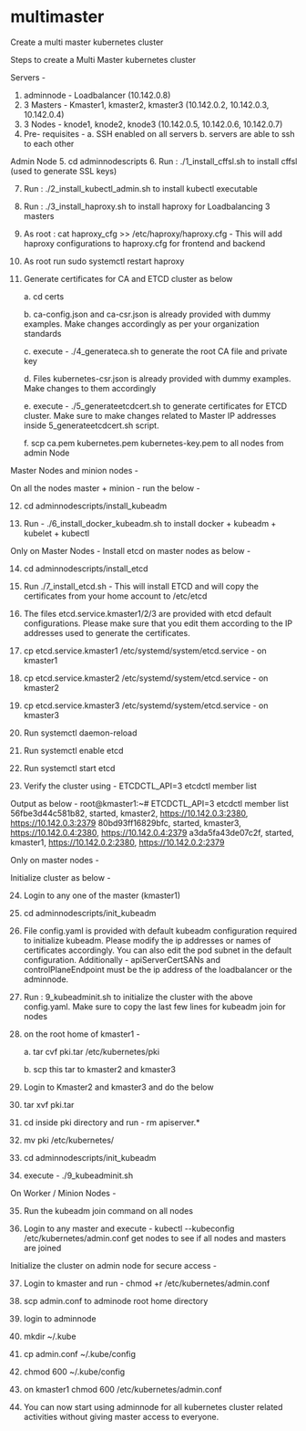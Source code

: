 # multimaster
Create a multi master kubernetes cluster 

Steps to create a Multi Master kubernetes cluster 

Servers - 

1. adminnode - Loadbalancer (10.142.0.8)
2. 3 Masters - Kmaster1, kmaster2, kmaster3 (10.142.0.2, 10.142.0.3, 10.142.0.4) 
3. 3 Nodes - knode1, knode2, knode3 (10.142.0.5, 10.142.0.6, 10.142.0.7)
4. Pre- requisites - 
   a. SSH enabled on all servers 
   b. servers are able to ssh to each other 

Admin Node 
5. cd adminnodescripts
6. Run : ./1_install_cffsl.sh to install cffsl (used to generate SSL keys)

7. Run : ./2_install_kubectl_admin.sh to install kubectl executable 

8. Run : ./3_install_haproxy.sh to install haproxy for Loadbalancing 3 masters 

9. As root : cat haproxy_cfg >> /etc/haproxy/haproxy.cfg - This will add haproxy configurations to haproxy.cfg for frontend and backend

10. As root run sudo systemctl restart haproxy

11. Generate certificates for CA and ETCD cluster as below 

    a. cd certs 
    
    b. ca-config.json and ca-csr.json is already provided with dummy examples. Make changes accordingly as per your organization standards
    
    c. execute - ./4_generateca.sh to generate the root CA file and private key 
    
    d. Files kubernetes-csr.json is already provided with dummy examples. Make changes to them accordingly
    
    e. execute - ./5_generateetcdcert.sh to generate certificates for ETCD cluster. Make sure to make changes related to Master IP addresses inside 5_generateetcdcert.sh script. 
    
    f. scp ca.pem kubernetes.pem kubernetes-key.pem to all nodes from admin Node 

Master Nodes and minion nodes - 

On all the nodes master + minion - run the below - 

12. cd adminnodescripts/install_kubeadm

13. Run - ./6_install_docker_kubeadm.sh to install docker + kubeadm + kubelet + kubectl 

Only on Master Nodes - 
Install etcd on master nodes as below - 

14. cd adminnodescripts/install_etcd

15. Run ./7_install_etcd.sh  - This will install ETCD and will copy the certificates from your home account to /etc/etcd

16. The files etcd.service.kmaster1/2/3 are provided with etcd default configurations. Please make sure that you edit them according to the IP addresses used to generate the certificates. 

17. cp etcd.service.kmaster1 /etc/systemd/system/etcd.service - on kmaster1

18. cp etcd.service.kmaster2 /etc/systemd/system/etcd.service - on kmaster2

19. cp etcd.service.kmaster3 /etc/systemd/system/etcd.service - on kmaster3

20. Run  systemctl daemon-reload

21. Run systemctl enable etcd

22. Run systemctl start etcd

23. Verify the cluster using - ETCDCTL_API=3 etcdctl member list

Output as below - 
        root@kmaster1:~# ETCDCTL_API=3 etcdctl member list
	56fbe3d44c581b82, started, kmaster2, https://10.142.0.3:2380, https://10.142.0.3:2379
	80bd93ff16829bfc, started, kmaster3, https://10.142.0.4:2380, https://10.142.0.4:2379
	a3da5fa43de07c2f, started, kmaster1, https://10.142.0.2:2380, https://10.142.0.2:2379


Only on master nodes - 

Initialize cluster as below -

24. Login to any one of the master (kmaster1)

25. cd adminnodescripts/init_kubeadm

26. File config.yaml is provided with default kubeadm configuration required to initialize kubeadm. Please modify the ip addresses or names of certificates accordingly. You can also edit the pod subnet in the default configuration. 
    Additionally - apiServerCertSANs and controlPlaneEndpoint must be the ip address of the loadbalancer or the adminnode. 

27. Run : 9_kubeadminit.sh to initialize the cluster with the above config.yaml. Make sure to copy the last few lines for kubeadm join for nodes

28. on the root home of kmaster1 - 

	a. tar cvf pki.tar /etc/kubernetes/pki

	b. scp this tar to kmaster2 and kmaster3 

29. Login to Kmaster2 and kmaster3 and do the below 

30. tar xvf pki.tar 

31. cd inside pki directory and run - rm apiserver.*

32. mv pki  /etc/kubernetes/

33. cd adminnodescripts/init_kubeadm

34. execute - ./9_kubeadminit.sh

On Worker / Minion Nodes - 

35. Run the kubeadm join command on all nodes 

36. Login to any master and execute - kubectl --kubeconfig /etc/kubernetes/admin.conf get nodes to see if all nodes and masters are joined 

Initialize the cluster on admin node for secure access - 

37. Login to kmaster and run - chmod +r /etc/kubernetes/admin.conf

38. scp admin.conf to adminode root home directory 

39. login to adminnode 

40. mkdir ~/.kube

41. cp admin.conf ~/.kube/config 

42. chmod 600 ~/.kube/config

43. on kmaster1 chmod 600 /etc/kubernetes/admin.conf

44. You can now start using adminnode for all kubernetes cluster related activities without giving master access to everyone. 



